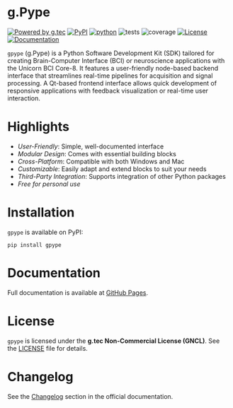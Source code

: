 # g.Pype

[![Powered by g.tec](https://img.shields.io/badge/powered_by-g.tec-blue)](http://gtec.at)
[![PyPI](https://img.shields.io/pypi/v/gpype.svg?label=PyPI%20version&color=brown)](https://pypi.org/project/gpype/)
[![python](https://img.shields.io/pypi/pyversions/gpype.svg)](https://pypi.org/project/gpype/)
![tests](https://img.shields.io/badge/tests-all_3_passed-brightgreen.svg)
![coverage](https://img.shields.io/badge/coverage-34.6%25-red.svg)
[![License](https://img.shields.io/badge/License-GNCL-red)](https://github.com/gtec-medical-engineering/gpype/blob/main/LICENSE)
[![Documentation](https://img.shields.io/badge/docs-GitHub%20Pages-green)](https://gtec-medical-engineering.github.io/gpype/)

`gpype` (g.Pype) is a Python Software Development Kit (SDK) tailored for creating Brain-Computer Interface (BCI) or neuroscience applications with 
the Unicorn BCI Core-8. It features a user-friendly node-based backend interface that streamlines real-time pipelines for acquisition 
and signal processing. A Qt-based frontend interface allows quick development of responsive applications with feedback visualization
or real-time user interaction.

# Highlights

- *User-Friendly*: Simple, well-documented interface
- *Modular Design*: Comes with essential building blocks
- *Cross-Platform*: Compatible with both Windows and Mac
- *Customizable*: Easily adapt and extend blocks to suit your needs
- *Third-Party Integration*: Supports integration of other Python packages
- *Free for personal use*

# Installation
`gpype` is available on PyPI:

```
pip install gpype
```

# Documentation
Full documentation is available at [GitHub Pages](https://gtec-medical-engineering.github.io/gpype/).

# License
`gpype` is licensed under the **g.tec Non-Commercial License (GNCL)**. See the [LICENSE](https://github.com/gtec-medical-engineering/gpype/blob/main/LICENSE) file for details.

# Changelog
See the [Changelog](https://gtec-medical-engineering.github.io/gpype/#changelog) section in the official documentation.
